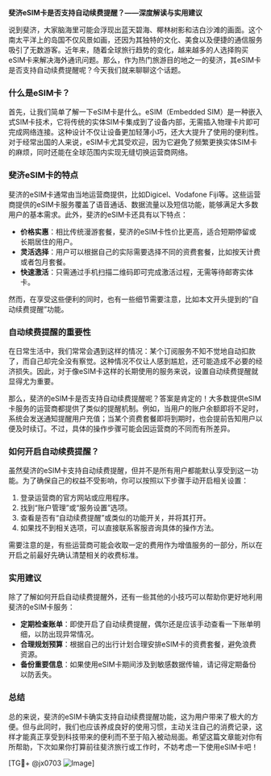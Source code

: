 **斐济eSIM卡是否支持自动续费提醒？——深度解读与实用建议**

说到斐济，大家脑海里可能会浮现出蓝天碧海、椰林树影和洁白沙滩的画面。这个南太平洋上的岛国不仅风景如画，还因为其独特的文化、美食以及便捷的通信服务吸引了无数游客。近年来，随着全球旅行趋势的变化，越来越多的人选择购买eSIM卡来解决海外通讯问题。那么，作为热门旅游目的地之一的斐济，其eSIM卡是否支持自动续费提醒呢？今天我们就来聊聊这个话题。

### 什么是eSIM卡？

首先，让我们简单了解一下eSIM卡是什么。eSIM（Embedded SIM）是一种嵌入式SIM卡技术，它将传统的实体SIM卡集成到了设备内部，无需插入物理卡片即可完成网络连接。这种设计不仅让设备更加轻薄小巧，还大大提升了使用的便利性。对于经常出国的人来说，eSIM卡尤其受欢迎，因为它避免了频繁更换实体SIM卡的麻烦，同时还能在全球范围内实现无缝切换运营商网络。

### 斐济eSIM卡的特点

斐济的eSIM卡通常由当地运营商提供，比如Digicel、Vodafone Fiji等。这些运营商提供的eSIM卡服务覆盖了语音通话、数据流量以及短信功能，能够满足大多数用户的基本需求。此外，斐济的eSIM卡还具有以下特点：

- **价格实惠**：相比传统漫游套餐，斐济的eSIM卡性价比更高，适合短期停留或长期居住的用户。
- **灵活选择**：用户可以根据自己的实际需要选择不同的资费套餐，比如按天计费或者包月套餐。
- **快速激活**：只需通过手机扫描二维码即可完成激活过程，无需等待邮寄实体卡。

然而，在享受这些便利的同时，也有一些细节需要注意，比如本文开头提到的“自动续费提醒”功能。

### 自动续费提醒的重要性

在日常生活中，我们常常会遇到这样的情况：某个订阅服务不知不觉地自动扣款了，而自己却完全没有察觉。这种情况不仅让人感到尴尬，还可能造成不必要的经济损失。因此，对于像eSIM卡这样的长期使用的服务来说，设置自动续费提醒就显得尤为重要。

那么，斐济的eSIM卡是否支持自动续费提醒呢？答案是肯定的！大多数提供eSIM卡服务的运营商都提供了类似的提醒机制。例如，当用户的账户余额即将不足时，系统会发送通知提醒用户充值；当某个资费套餐即将到期时，也会提前告知用户以便及时续订。不过，具体的操作步骤可能会因运营商的不同而有所差异。

### 如何开启自动续费提醒？

虽然斐济的eSIM卡支持自动续费提醒，但并不是所有用户都能默认享受到这一功能。为了确保自己的权益不受影响，你可以按照以下步骤手动开启相关设置：

1. 登录运营商的官方网站或应用程序。
2. 找到“账户管理”或“服务设置”选项。
3. 查看是否有“自动续费提醒”或类似的功能开关，并将其打开。
4. 如果找不到相关选项，可以直接联系客服咨询具体的操作方法。

需要注意的是，有些运营商可能会收取一定的费用作为增值服务的一部分，所以在开启之前最好先确认清楚相关的收费标准。

### 实用建议

除了了解如何开启自动续费提醒外，还有一些其他的小技巧可以帮助你更好地利用斐济的eSIM卡服务：

- **定期检查账单**：即使开启了自动续费提醒，偶尔还是应该手动查看一下账单明细，以防出现异常情况。
- **合理规划预算**：根据自己的出行计划合理安排eSIM卡的资费套餐，避免浪费资源。
- **备份重要信息**：如果使用eSIM卡期间涉及到敏感数据传输，请记得定期备份以防丢失。

### 总结

总的来说，斐济的eSIM卡确实支持自动续费提醒功能，这为用户带来了极大的方便。但与此同时，我们也应该养成良好的使用习惯，主动关注自己的消费记录，这样才能真正享受到科技带来的便利而不至于陷入被动局面。希望这篇文章能对你有所帮助，下次如果你打算前往斐济旅行或工作时，不妨考虑一下使用eSIM卡吧！

[TG💪+ @jx0703 ![Image](https://github.com/user-attachments/assets/dbca1d08-cadb-493c-b0ec-ad6f7a83f270)]